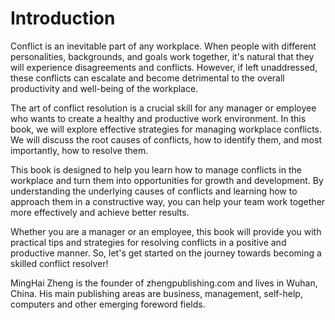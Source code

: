 # Introduction

Conflict is an inevitable part of any workplace. When people with different personalities, backgrounds, and goals work together, it's natural that they will experience disagreements and conflicts. However, if left unaddressed, these conflicts can escalate and become detrimental to the overall productivity and well-being of the workplace.

The art of conflict resolution is a crucial skill for any manager or employee who wants to create a healthy and productive work environment. In this book, we will explore effective strategies for managing workplace conflicts. We will discuss the root causes of conflicts, how to identify them, and most importantly, how to resolve them.

This book is designed to help you learn how to manage conflicts in the workplace and turn them into opportunities for growth and development. By understanding the underlying causes of conflicts and learning how to approach them in a constructive way, you can help your team work together more effectively and achieve better results.

Whether you are a manager or an employee, this book will provide you with practical tips and strategies for resolving conflicts in a positive and productive manner. So, let's get started on the journey towards becoming a skilled conflict resolver!

MingHai Zheng is the founder of zhengpublishing.com and lives in Wuhan, China. His main publishing areas are business, management, self-help, computers and other emerging foreword fields.
